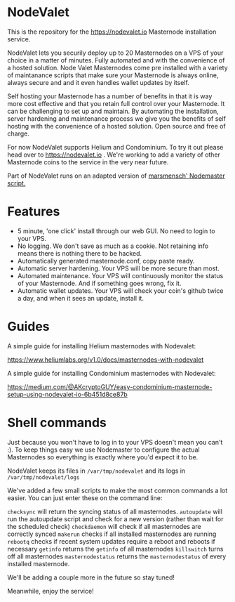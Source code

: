 # NodeValet

This is the repository for the https://nodevalet.io Masternode installation service.

NodeValet lets you securily deploy up to 20 Masternodes on a VPS of your choice in a matter of minutes. Fully automated and with the convenience of a hosted solution. Node Valet Masternodes come pre installed with a variety of maintanance scripts that make sure your Masternode is always online, always secure and and it even handles wallet updates by itself.

Self hosting your Masternode has a number of benefits in that it is way more cost effective and that you retain full control over your Masternode. It can be challenging to set up and maintain. By automating the installation, server hardening and maintenance process we give you the benefits of self hosting with the convenience of a hosted solution. Open source and free of charge.

For now NodeValet supports Helium and Condominium. To try it out please head over to https://nodevalet.io .
We're working to add a variety of other Masternode coins to the service in the very near future. 

Part of NodeValet runs on an adapted version of [marsmensch' Nodemaster script.](https://github.com/masternodes/vps)

# Features

- 5 minute, 'one click' install through our web GUI. No need to login to your VPS.
- No logging. We don't save as much as a cookie. Not retaining info means there is nothing there to be hacked.
- Automatically generated masternode.conf, copy paste ready.
- Automatic server hardening. Your VPS will be more secure than most.
- Automated maintenance. Your VPS will continuously monitor the status of your Masternode. And if something goes wrong, fix it.
- Automatic wallet updates. Your VPS will check your coin's github twice a day, and when it sees an update, install it.

# Guides

A simple guide for installing Helium masternodes with Nodevalet: 

https://www.heliumlabs.org/v1.0/docs/masternodes-with-nodevalet

A simple guide for installing Condominium masternodes with Nodevalet:

https://medium.com/@AKcryptoGUY/easy-condominium-masternode-setup-using-nodevalet-io-6b451d8ce87b

# Shell commands

Just because you won't have to log in to your VPS doesn't mean you can't :). To keep things easy we use Nodemaster to configure the actual Masternodes so everything is exactly where you'd expect it to be.

NodeValet keeps its files in  `/var/tmp/nodevalet` and its logs in `/var/tmp/nodevalet/logs`

We've added a few small scripts to make the most common commands a lot easier. You can just enter these on the command line:

`checksync` will return the syncing status of all masternodes.
`autoupdate` will run the autoupdate script and check for a new version (rather than wait for the scheduled check)
`checkdaemon` will check if all masternodes are correctly synced
`makerun` checks if all installed masternodes are running
`rebootq` checks if recent system updates require a reboot and reboots if necessary
`getinfo` returns the `getinfo` of all masternodes
`killswitch` turns off all masternodes
`masternodestatus` returns the `masternodestatus` of every installed masternode.

We'll be adding a couple more in the future so stay tuned!

Meanwhile, enjoy the service!





